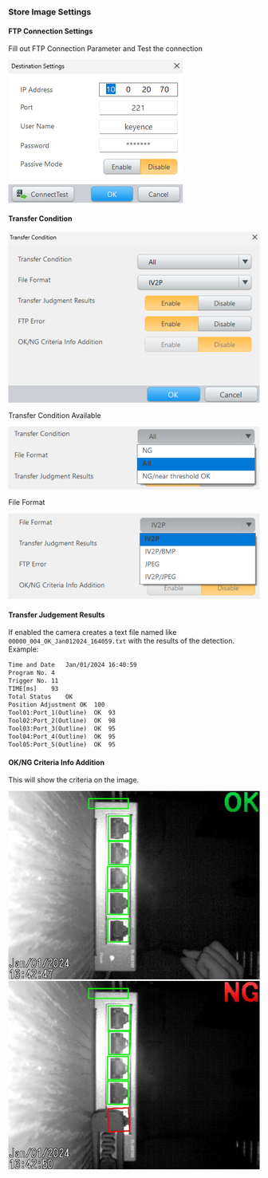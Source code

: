 ### Store Image Settings

#### FTP Connection Settings

Fill out FTP Connection Parameter and Test the connection

![Ftp Settings](../res/img/StoreImages/FtpSettings.png)

#### Transfer Condition

![Transfer Condition](../res/img/StoreImages/TransferConditionIV2.png)

Transfer Condition Available

![Transfer Options](../res/img/StoreImages/TransferOption.png)

File Format

![File Format](../res/img/StoreImages/FileFormatOption.png)

#### Transfer Judgement Results

If enabled the camera creates a text file named like `00000_004_OK_Jan012024_164059.txt` with the results of the detection.
Example:

```
Time and Date	Jan/01/2024	16:40:59
Program No.	4
Trigger No.	11
TIME[ms]	93
Total Status	OK
Position Adjustment	OK	100
Tool01:Port_1(Outline)	OK	93
Tool02:Port_2(Outline)	OK	98
Tool03:Port_3(Outline)	OK	95
Tool04:Port_4(Outline)	OK	95
Tool05:Port_5(Outline)	OK	95
```

#### OK/NG Criteria Info Addition

This will show the criteria on the image.

![OK/NG Criteria Info Addition](../res/recordings/sample_jpg_iv2p_overlay/00000_004_OK_Jan012024_164247.jpeg)
![OK/NG Criteria Info Addition](../res/recordings/sample_jpg_iv2p_overlay/00001_004_NG_Jan012024_164250.jpeg)

